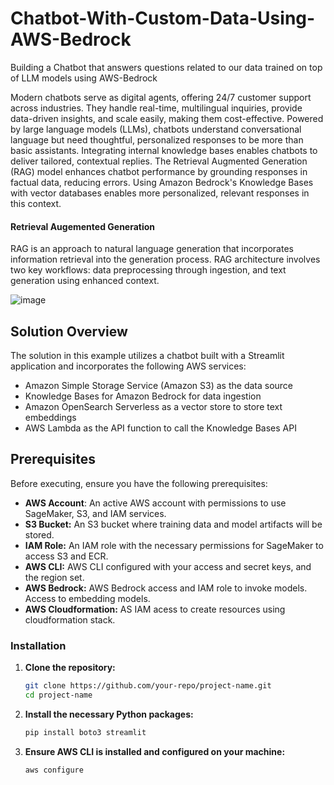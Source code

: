 # Chatbot-With-Custom-Data-Using-AWS-Bedrock
Building a Chatbot that answers questions related to our data trained on top of LLM models using AWS-Bedrock

Modern chatbots serve as digital agents, offering 24/7 customer support across industries. They handle real-time, multilingual inquiries, provide data-driven insights, and scale easily, making them cost-effective. Powered by large language models (LLMs), chatbots understand conversational language but need thoughtful, personalized responses to be more than basic assistants. Integrating internal knowledge bases enables chatbots to deliver tailored, contextual replies. The Retrieval Augmented Generation (RAG) model enhances chatbot performance by grounding responses in factual data, reducing errors. Using Amazon Bedrock's Knowledge Bases with vector databases enables more personalized, relevant responses in this context.

#### Retrieval Augemented Generation
RAG is an approach to natural language generation that incorporates information retrieval into the generation process. RAG architecture involves two key workflows: data preprocessing 
through ingestion, and text generation using enhanced context.

![image](https://github.com/user-attachments/assets/e81b6cbb-a209-4a74-ac80-6c9e8ed49c03)

## Solution Overview
The solution in this example utilizes a chatbot built with a Streamlit application and incorporates the following AWS services:

- Amazon Simple Storage Service (Amazon S3) as the data source
- Knowledge Bases for Amazon Bedrock for data ingestion
- Amazon OpenSearch Serverless as a vector store to store text embeddings
- AWS Lambda as the API function to call the Knowledge Bases API

## Prerequisites
Before executing, ensure you have the following prerequisites:

- **AWS Account**: An active AWS account with permissions to use SageMaker, S3, and IAM services.
- **S3 Bucket:** An S3 bucket where training data and model artifacts will be stored.
- **IAM Role:** An IAM role with the necessary permissions for SageMaker to access S3 and ECR.
- **AWS CLI:** AWS CLI configured with your access and secret keys, and the region set.
- **AWS Bedrock:** AWS Bedrock access and IAM role to invoke models. Access to embedding models.
- **AWS Cloudformation:** AS IAM acess to create resources using cloudformation stack.

### Installation

1. **Clone the repository:**
   ```bash
   git clone https://github.com/your-repo/project-name.git
   cd project-name
   ```
2. **Install the necessary Python packages:**
   ```bash
   pip install boto3 streamlit
   ```
3. **Ensure AWS CLI is installed and configured on your machine:**
   ```bash
   aws configure
   ```

